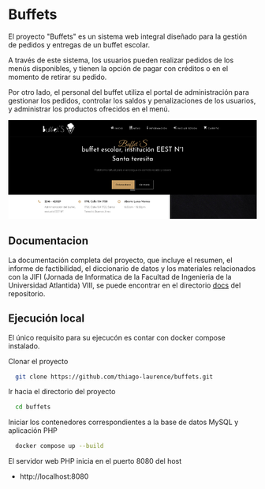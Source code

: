 # Buffets

El proyecto "Buffets" es un sistema web integral diseñado para la gestión de pedidos y entregas de un buffet escolar.

A través de este sistema, los usuarios pueden realizar pedidos de los menús disponibles, y tienen la opción de pagar con créditos o en el momento de retirar su pedido.

Por otro lado, el personal del buffet utiliza el portal de administración para gestionar los pedidos, controlar los saldos y penalizaciones de los usuarios, y administrar los productos ofrecidos en el menú.

<div align="center">
  <img src="./Proyecto%20Buffets%20documentacion/images/image.png" height="200" alt="index page">
</div>

## Documentacion

La documentación completa del proyecto, que incluye el resumen, el informe de factibilidad, el diccionario de datos y los materiales relacionados con la JIFI (Jornada de Informatica de la Facultad de Ingenieria de la Universidad Atlantida) VIII, se puede encontrar en el directorio [docs](https://github.com/thiago-laurence/buffets/tree/main/Proyecto%20Buffets%20documentacion) del repositorio.


## Ejecución local

El único requisito para su ejecucón es contar con docker compose instalado.

Clonar el proyecto

```bash
  git clone https://github.com/thiago-laurence/buffets.git
```

Ir hacia el directorio del proyecto

```bash
  cd buffets
```

Iniciar los contenedores correspondientes a la base de datos MySQL y aplicación PHP

```bash
  docker compose up --build
```

El servidor web PHP inicia en el puerto 8080 del host

-  http://localhost:8080